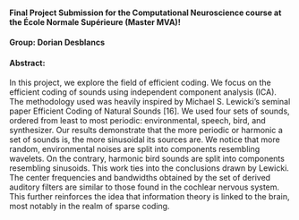 #### Final Project Submission for the Computational Neuroscience course at the École Normale Supérieure (Master MVA)!

#### Group: Dorian Desblancs

#### Abstract:

In this project, we explore the field of efficient coding. We focus on the efficient coding of sounds using independent component analysis (ICA). The methodology used was heavily inspired by Michael S. Lewicki’s seminal paper Efficient Coding of Natural Sounds [16]. We used four sets of sounds, ordered from least to most periodic: environmental, speech, bird, and synthesizer. Our results demonstrate that the more periodic or harmonic a set of sounds is, the more sinusoidal its sources are. We notice that more random, environmental noises are split into components resembling wavelets. On the contrary, harmonic bird sounds are split into components resembling sinusoids. This work ties into the conclusions drawn by Lewicki. The center frequencies and bandwidths obtained by the set of derived auditory filters are similar to those found in the cochlear nervous system. This further reinforces the idea that information theory is linked to the brain, most notably in the realm of sparse coding.
